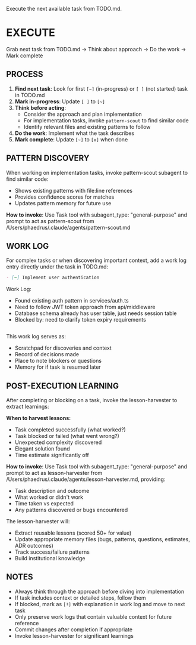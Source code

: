 Execute the next available task from TODO.md.

# EXECUTE

Grab next task from TODO.md → Think about approach → Do the work → Mark complete

<!-- METRICS: Execution typically takes 20-30 seconds with pattern-scout assistance
     Previous baseline: 45-60 seconds with manual complexity assessment
     To track: Add timing around task execution and log to metrics.md -->

## PROCESS

1. **Find next task**: Look for first `[~]` (in-progress) or `[ ]` (not started) task in TODO.md
2. **Mark in-progress**: Update `[ ]` to `[~]` 
3. **Think before acting**: 
   - Consider the approach and plan implementation
   - For implementation tasks, invoke `pattern-scout` to find similar code
   - Identify relevant files and existing patterns to follow
4. **Do the work**: Implement what the task describes
5. **Mark complete**: Update `[~]` to `[x]` when done

## PATTERN DISCOVERY

When working on implementation tasks, invoke pattern-scout subagent to find similar code:
- Shows existing patterns with file:line references
- Provides confidence scores for matches
- Updates pattern memory for future use

**How to invoke**: Use Task tool with subagent_type: "general-purpose" and prompt to act as pattern-scout from /Users/phaedrus/.claude/agents/pattern-scout.md

## WORK LOG

For complex tasks or when discovering important context, add a work log entry directly under the task in TODO.md:

```markdown
- [~] Implement user authentication
  ```
  Work Log:
  - Found existing auth pattern in services/auth.ts
  - Need to follow JWT token approach from api/middleware
  - Database schema already has user table, just needs session table
  - Blocked by: need to clarify token expiry requirements
  ```
```

This work log serves as:
- Scratchpad for discoveries and context
- Record of decisions made
- Place to note blockers or questions
- Memory for if task is resumed later

## POST-EXECUTION LEARNING

After completing or blocking on a task, invoke the lesson-harvester to extract learnings:

**When to harvest lessons:**
- Task completed successfully (what worked?)
- Task blocked or failed (what went wrong?)
- Unexpected complexity discovered
- Elegant solution found
- Time estimate significantly off

**How to invoke**: Use Task tool with subagent_type: "general-purpose" and prompt to act as lesson-harvester from /Users/phaedrus/.claude/agents/lesson-harvester.md, providing:
- Task description and outcome
- What worked or didn't work
- Time taken vs expected
- Any patterns discovered or bugs encountered

The lesson-harvester will:
- Extract reusable lessons (scored 50+ for value)
- Update appropriate memory files (bugs, patterns, questions, estimates, ADR outcomes)
- Track success/failure patterns
- Build institutional knowledge

## NOTES

- Always think through the approach before diving into implementation
- If task includes context or detailed steps, follow them
- If blocked, mark as `[!]` with explanation in work log and move to next task
- Only preserve work logs that contain valuable context for future reference
- Commit changes after completion if appropriate
- Invoke lesson-harvester for significant learnings